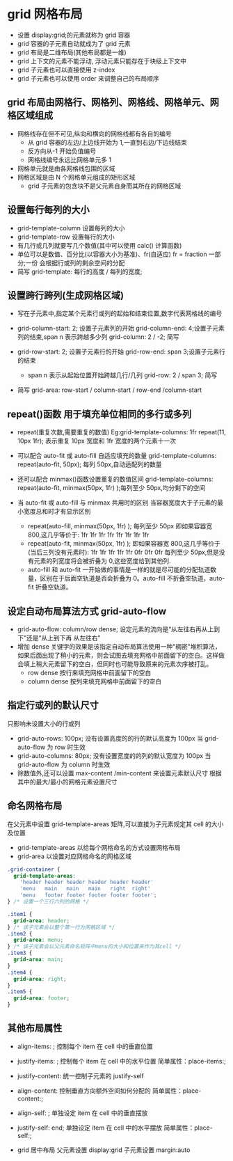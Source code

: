 # grid 网格布局

- 设置 display:grid;的元素就称为 grid 容器
- grid 容器的子元素自动就成为了 grid 元素
- grid 布局是二维布局(其他布局都是一维)
- grid 上下文的元素不能浮动, 浮动元素只能存在于块级上下文中
- grid 子元素也可以直接使用 z-index
- grid 子元素也可以使用 order 来调整自己的布局顺序

## grid 布局由网格行、网格列、网格线、网格单元、网格区域组成

- 网格线存在但不可见,纵向和横向的网格线都有各自的编号
  - 从 grid 容器的左边/上边线开始为 1,一直到右边/下边线结束
  - 反方向从-1 开始负值编号
  - 网格线编号永远比网格单元多 1
- 网格单元就是由各网格线包围的区域
- 网格区域是由 N 个网格单元组成的矩形区域
  - grid 子元素的包含块不是父元素自身而其所在的网格区域

## 设置每行每列的大小

- grid-template-column 设置每列的大小
- grid-template-row 设置每行的大小
- 有几行或几列就要写几个数值(其中可以使用 calc() 计算函数)
- 单位可以是数值、百分比(以容器大小为基准)、fr(自适应)
  fr = fraction 一部分;一份 会根据行或列的剩余空间的分配
- 简写 grid-template: 每行的高度 / 每列的宽度;

## 设置跨行跨列(生成网格区域)

- 写在子元素中,指定某个元素行或列的起始和结束位置,数字代表网格线的编号
- grid-column-start: 2; 设置子元素列的开始
  grid-column-end: 4;设置子元素列的结束,span n 表示跨越多少列
  grid-column: 2 / -2; 简写

- grid-row-start: 2; 设置子元素行的开始
  grid-row-end: span 3;设置子元素行的结束

  - span n 表示从起始位置开始跨越几行/几列
    grid-row: 2 / span 3; 简写

- 简写 grid-area: row-start / column-start / row-end /column-start

## repeat()函数 用于填充单位相同的多行或多列

- repeat(重复次数,需要重复的数值)
  Eg:grid-template-columns: 1fr repeat(11, 10px 1fr);
  表示重复 10px 宽度和 1fr 宽度的两个元素十一次

- 可以配合 auto-fit 或 auto-fill 自适应填充的数量
  grid-template-columns: repeat(auto-fit, 50px);
  每列 50px,自动适配列的数量

- 还可以配合 minmax()函数设置重复的数值区间
  grid-template-columns: repeat(auto-fit, minmax(50px, 1fr) );每列至少 50px,均分剩下的空间

- 当 auto-fit 或 auto-fill 与 minmax 共用时的区别
  当容器宽度大于子元素的最小宽度总和时才有显示区别

  - repeat(auto-fill, minmax(50px, 1fr) );
    每列至少 50px
    即如果容器宽 800,这几乎等价于:
    1fr 1fr 1fr 1fr 1fr 1fr 1fr 1fr
  - repeat(auto-fit, minmax(50px, 1fr) );
    即如果容器宽 800,这几乎等价于(当后三列没有元素时):
    1fr 1fr 1fr 1fr 1fr 0fr 0fr 0fr
    每列至少 50px,但是没有元素的列宽度将会被折叠为 0,这些宽度给到其他列.
  - auto-fill 和 auto-fit 一开始做的事情是一样的就是尽可能的分配轨道数量，区别在于后面空轨道是否会折叠为 0。auto-fill 不折叠空轨道，auto-fit 折叠空轨道。

## 设定自动布局算法方式 grid-auto-flow

- grid-auto-flow: column/row dense;
  设定元素的流向是“从左往右再从上到下”还是“从上到下再
  从左往右”
- 增加 dense 关键字的效果是该指定自动布局算法使用一种"稠密"堆积算法，如果后面出现了稍小的元素，则会试图去填充网格中前面留下的空白。这样做会填上稍大元素留下的空白，但同时也可能导致原来的元素次序被打乱。
  - row dense 按行来填充网格中前面留下的空白
  - column dense 按列来填充网格中前面留下的空白

## 指定行或列的默认尺寸

只影响未设置大小的行或列

- grid-auto-rows: 100px; 没有设置高度的的行的默认高度为 100px
  当 grid-auto-flow 为 row 时生效
- grid-auto-columns: 80px; 没有设置宽度的的列的默认宽度为 100px
  当 grid-auto-flow 为 column 时生效
- 除数值外,还可以设置 max-content /min-content 来设置元素默认尺寸
  根据其中的最大/最小的网格元素设置尺寸

## 命名网格布局

在父元素中设置 grid-template-areas 矩阵,可以直接为子元素规定其 cell 的大小及位置

- grid-template-areas 以给每个网格命名的方式设置网格布局
- grid-area 以设置对应网格命名的网格区域

```css
.grid-container {
  grid-template-areas:
    'header header header header header header'
    'menu   main   main   main   right  right'
    'menu   footer footer footer footer footer';
} /* 设置一个三行六列的网格 */

.item1 {
  grid-area: header;
} /* 该子元素会以整个第一行为网格区域 */
.item2 {
  grid-area: menu;
} /* 该子元素会以父元素命名矩阵中menu的大小和位置来作为其cell */
.item3 {
  grid-area: main;
}
.item4 {
  grid-area: right;
}
.item5 {
  grid-area: footer;
}
```

## 其他布局属性

- align-items: ;
  控制每个 item 在 cell 中的垂直位置
- justify-items: ;
  控制每个 item 在 cell 中的水平位置
  简单属性：place-items:;

- justify-content:
  统一控制子元素的 justify-self
- align-content:
  控制垂直方向额外空间如何分配的
  简单属性：place-content:;

- align-self: ;
  单独设定 item 在 cell 中的垂直摆放
- justify-self: end;
  单独设定 item 在 cell 中的水平摆放
  简单属性：place-self:;

- grid 居中布局
  父元素设置 display:grid 子元素设置 margin:auto
